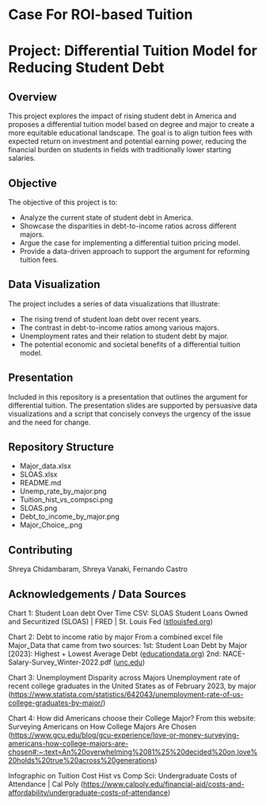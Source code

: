 # Case For ROI-based Tuition
# Project: Differential Tuition Model for Reducing Student Debt

## Overview
This project explores the impact of rising student debt in America and proposes a differential tuition model based on degree and major to create a more equitable educational landscape. The goal is to align tuition fees with expected return on investment and potential earning power, reducing the financial burden on students in fields with traditionally lower starting salaries.

## Objective
The objective of this project is to:
- Analyze the current state of student debt in America.
- Showcase the disparities in debt-to-income ratios across different majors.
- Argue the case for implementing a differential tuition pricing model.
- Provide a data-driven approach to support the argument for reforming tuition fees.

## Data Visualization
The project includes a series of data visualizations that illustrate:
- The rising trend of student loan debt over recent years.
- The contrast in debt-to-income ratios among various majors.
- Unemployment rates and their relation to student debt by major.
- The potential economic and societal benefits of a differential tuition model.

## Presentation
Included in this repository is a presentation that outlines the argument for differential tuition. The presentation slides are supported by persuasive data visualizations and a script that concisely conveys the urgency of the issue and the need for change.

## Repository Structure
- Major_data.xlsx
- SLOAS.xlsx
- README.md
- Unemp_rate_by_major.png
- Tuition_hist_vs_compsci.png
- SLOAS.png
- Debt_to_income_by_major.png
- Major_Choice_.png

## Contributing
Shreya Chidambaram, Shreya Vanaki, Fernando Castro

## Acknowledgements / Data Sources
Chart 1: Student Loan debt Over Time
CSV: SLOAS
Student Loans Owned and Securitized (SLOAS) | FRED | St. Louis Fed ([stlouisfed.org](https://fred.stlouisfed.org/series/SLOAS ))

Chart 2: Debt to income ratio by major
From a combined excel file Major_Data that came from two sources:
1st: Student Loan Debt by Major [2023]: Highest + Lowest Average Debt ([educationdata.org](https://educationdata.org/student-loan-debt-by-major))
2nd: NACE-Salary-Survey_Winter-2022.pdf ([unc.edu](https://careers.unc.edu/wp-content/uploads/2022/02/NACE-Salary-Survey_Winter-2022.pdf))

Chart 3: Unemployment Disparity across Majors
Unemployment rate of recent college graduates in the United States as of February 2023, by major (https://www.statista.com/statistics/642043/unemployment-rate-of-us-college-graduates-by-major/)

Chart 4: How did Americans choose their College Major?
From this website: Surveying Americans on How College Majors Are Chosen (https://www.gcu.edu/blog/gcu-experience/love-or-money-surveying-americans-how-college-majors-are-chosen#:~:text=An%20overwhelming%2081%25%20decided%20on,love%20holds%20true%20across%20generations)

Infographic on Tuition Cost Hist vs Comp Sci:
Undergraduate Costs of Attendance | Cal Poly (https://www.calpoly.edu/financial-aid/costs-and-affordability/undergraduate-costs-of-attendance) 


